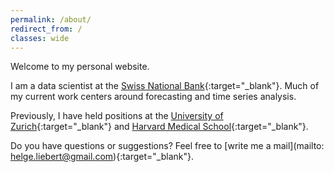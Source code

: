 ```yaml
---
permalink: /about/
redirect_from: /
classes: wide
---
```


Welcome to my personal website.

I am a data scientist at the [Swiss National Bank](https://www.snb.ch/){:target="_blank"}. Much of my current work centers around forecasting and time series analysis.

Previously, I have held positions at the [University of Zurich](https://www.econ.uzh.ch/){:target="_blank"} and [Harvard Medical School](https://hms.harvard.edu/){:target="_blank"}.

Do you have questions or suggestions? Feel free to [write me a mail](mailto: helge.liebert@gmail.com){:target="_blank"}.
